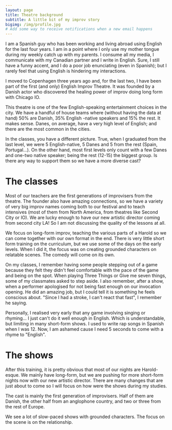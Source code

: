 ```yaml
---
layout: page
title: Theatre background
subtitle: A little bit of my improv story
bigimg: /img/profile.jpg
# Add some way to receive notifications when a new email happens 
---
```



I am a Spanish guy who has been working and living abroad using English for the last four years. I am in a point where I only use my mother tongue during my weekly catch up with my parents. I consume all my media, I communicate with my Canadian partner and I write in English. Sure, I still have a funny accent, and I do a poor job enunciating (even in Spanish); but I rarely feel that using English is hindering my interactions.

I moved to Copenhagen three years ago and, for the last two, I have been part of the first (and only) English Improv Theatre. It was founded by a Danish actor who discovered the healing power of improv doing long form with Chicago IO. 

This theatre is one of the few English-speaking entertainment choices in the city. We have a handful of house teams where (without having the data at hand) 50% are Danish, 35% English -native speakers and 15% the rest. It makes sense. Danes, on average, have a very high level of English; and there are the most common in the cities.

In the classes, you have a different picture. True, when I graduated from the last level, we were 5 English-native, 5 Danes and 5 from the rest (Spain, Portugal...). On the other hand, most first levels only count with a few Danes and one-two native speaker; being the rest (12-15) the biggest group. Is there any way to support them so we have a more diverse cast?

# The classes

Most of our teachers are the first generations of improvisers from the theatre. The founder also have amazing connections, so we have a variety of very big improv names coming both to our festival and to teach intensives (most of them from North America, from theatres like Second City or IO). We are lucky enough to have our new artistic director coming from second city LA! So I am not discussing the quality of the lessons at all.

We focus on long-form improv, teaching the various parts of a Harold so we can come together with our own format in the end. There is very little short form training on the curriculum, but we use some of the days on the early levels. When I did it, the focus was on creating grounded characters on relatable scenes. The comedy will come on its own.

On my classes, I remember having some people stepping out of a game because they felt they didn't feel comfortable with the pace of the game and being on the spot. When playing Three Things or Give me seven things, some of my classmates asked to step aside. I also remember, after a show, when a performer apologised for not being fast enough on our invocation opening. He did an amazing job, but I could tell it is something he feels conscious about. "Since I had a stroke, I can't react that fast", I remember he saying.

Personally, I realised very early that any game involving singing or rhyming... I just can't do it well enough in English. Which is understandable, but limiting in many short-form shows. I used to write rap songs in Spanish when I was 12. Now, I am ashamed cause I need 5 seconds to come with a rhyme to "English". 

# The shows

After this training, it is pretty obvious that most of our nights are Harold-esque. We mainly have long-form, but we are pushing for more short-form nights now with our new artistic director. There are many changes that are just about to come so I will focus on how were the shows during my studies.

The cast is mainly the first generation of improvisers. Half of them are Danish, the other half from an anglophone country, and two or three from the rest of Europe. 

We see a lot of slow-paced shows with grounded characters. The focus on the scene is on the relationship. 